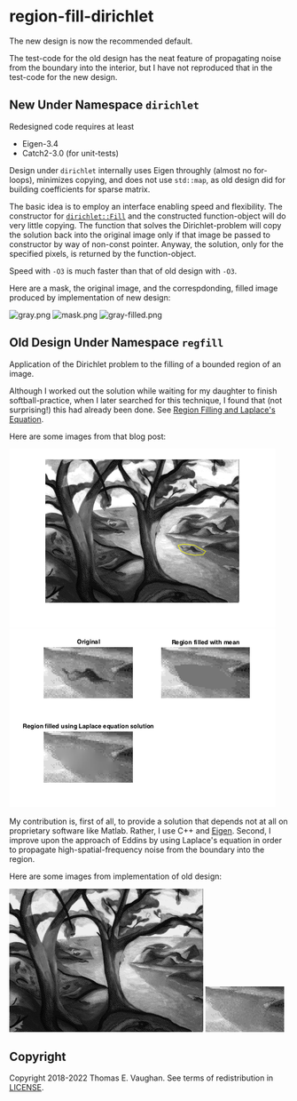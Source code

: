 # region-fill-dirichlet

The new design is now the recommended default.

The test-code for the old design has the neat
feature of propagating noise from the boundary
into the interior, but I have not reproduced
that in the test-code for the new design.

## New Under Namespace `dirichlet`

Redesigned code requires at least

- Eigen-3.4
- Catch2-3.0 (for unit-tests)

Design under `dirichlet` internally uses Eigen
throughly (almost no for-loops), minimizes
copying, and does not use `std::map`, as old
design did for building coefficients for
sparse matrix.

The basic idea is to employ an interface
enabling speed and flexibility.  The constructor
for
[`dirichlet::Fill`](include/dirichlet/Fill.hpp)
and the constructed function-object will do very
little copying.  The function that solves the
Dirichlet-problem will copy the solution back
into the original image only if that image be
passed to constructor by way of non-const
pointer.  Anyway, the solution, only for the
specified pixels, is returned by the
function-object.

Speed with `-O3` is much faster than that of
old design with `-O3`.

Here are a mask, the original image, and the
correspdonding, filled image produced by
implementation of new design:

![gray.png](test/gray.png)
![mask.png](test/mask.png)
![gray-filled.png](test/gray-filled.png)

## Old Design Under Namespace `regfill`

Application of the Dirichlet problem to the
filling of a bounded region of an image.

Although I worked out the solution while waiting
for my daughter to finish softball-practice,
when I later searched for this technique, I
found that (not surprising!) this had already
been done.  See [Region Filling and Laplace's
Equation](https://blogs.mathworks.com/steve/2015/06/17/region-filling-and-laplaces-equation/).

Here are some images from that blog post:

![exploring_regionfill_01.png](old/exploring_regionfill_01.png)
![exploring_regionfill_12.png](old/exploring_regionfill_12.png)

My contribution is, first of all, to provide a
solution that depends not at all on proprietary
software like Matlab.  Rather, I use C++ and
[Eigen](http://eigen.tuxfamily.org/index.php?title=Main_Page).
Second, I improve upon the approach of Eddins by
using Laplace's equation in order to propagate
high-spatial-frequency noise from the boundary
into the region.

Here are some images from implementation of old
design:

![trees-mod3.png](old/trees-mod3.png)
![trees-mod3-cut.png](old/trees-mod3-cut.png)

## Copyright

Copyright 2018-2022 Thomas E. Vaughan.  See
terms of redistribution in [LICENSE](LICENSE).

<!--
Narrow textwidth allows editing of file in
cell-phone's browser.

vim: set tw=48:
-->

